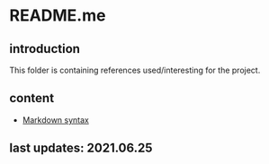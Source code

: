 # README.me

## introduction

This folder is containing references used/interesting for the project.

## content

- [Markdown syntax](https://github.com/ropy1971/alicloud-terraform/blob/master/references/markdown-cheatsheet-online.pdf)

## last updates: 2021.06.25
